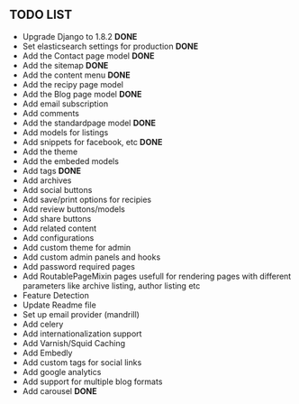 ## TODO LIST

* Upgrade Django to 1.8.2 **DONE**
* Set elasticsearch settings for production **DONE**
* Add the Contact page model **DONE**
* Add the sitemap **DONE**
* Add the content menu **DONE**
* Add the recipy page model
* Add the Blog page model **DONE**
* Add email subscription
* Add comments
* Add the standardpage model **DONE**
* Add models for listings
* Add snippets for facebook, etc **DONE**
* Add the theme
* Add the embeded models
* Add tags **DONE**
* Add archives
* Add social buttons
* Add save/print options for recipies
* Add review buttons/models
* Add share buttons
* Add related content
* Add configurations
* Add custom theme for admin
* Add custom admin panels and hooks
* Add password required pages
* Add RoutablePageMixin pages usefull for rendering pages with different
  parameters like archive listing, author listing etc
* Feature Detection
* Update Readme file
* Set up email provider (mandrill)
* Add celery
* Add internationalization support
* Add Varnish/Squid Caching
* Add Embedly
* Add custom tags for social links
* Add google analytics
* Add support for multiple blog formats
* Add carousel **DONE**